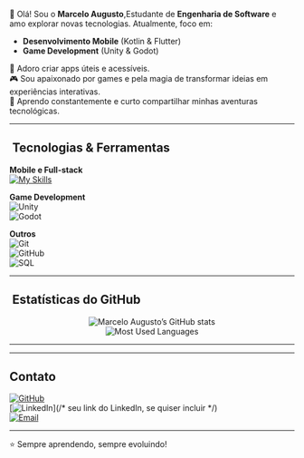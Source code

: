 👋 Olá! Sou o **Marcelo Augusto**,Estudante de **Engenharia de Software** e amo explorar novas tecnologias. Atualmente, foco em:

- **Desenvolvimento Mobile** (Kotlin & Flutter)  
- **Game Development** (Unity & Godot)

📱 Adoro criar apps úteis e acessíveis.  
🎮 Sou apaixonado por games e pela magia de transformar ideias em experiências interativas.  
🚀 Aprendo constantemente e curto compartilhar minhas aventuras tecnológicas.

---

## ​​ Tecnologias & Ferramentas
 
**Mobile e Full-stack**  
[![My Skills](https://skillicons.dev/icons?i=java,nodejs,js,html,bootstrap,css,php,figma&theme=light)](https://skillicons.dev)

**Game Development**  
![Unity](https://img.shields.io/badge/Unity-000000?style=for-the-badge&logo=unity&logoColor=white)  
![Godot](https://img.shields.io/badge/Godot-478CBF?style=for-the-badge&logo=godot-engine&logoColor=white)

**Outros**  
![Git](https://img.shields.io/badge/Git-F05032?style=for-the-badge&logo=git&logoColor=white)  
![GitHub](https://img.shields.io/badge/GitHub-181717?style=for-the-badge&logo=github&logoColor=white)  
![SQL](https://img.shields.io/badge/SQL-003B57?style=for-the-badge&logo=databricks&logoColor=white)

---

## ​ Estatísticas do GitHub  
<div align="center">

![Marcelo Augusto’s GitHub stats](https://github-readme-stats.vercel.app/api?username=marcelodevti&show_icons=true&theme=tokyonight)  
![Most Used Languages](https://github-readme-stats.vercel.app/api/top-langs/?username=marcelodevti&layout=compact&theme=tokyonight)

</div>

---



---

##  Contato  
[![GitHub](https://img.shields.io/badge/GitHub-181717?style=for-the-badge&logo=github&logoColor=white)](https://github.com/marcelodevti)  
[![LinkedIn](https://www.linkedin.com/in/marcelo-augusto-38b0382ba/)](/* seu link do LinkedIn, se quiser incluir */)  
[![Email](https://img.shields.io/badge/Email-D14836?style=for-the-badge&logo=gmail&logoColor=white)](marcelodeveloper.ti@gmail.com)

---

⭐ Sempre aprendendo, sempre evoluindo!

